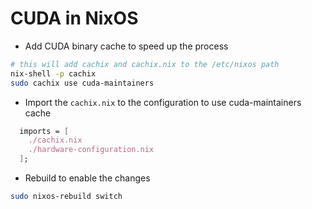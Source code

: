 # CUDA in NixOS

- Add CUDA binary cache to speed up the process

```bash
# this will add cachix and cachix.nix to the /etc/nixos path
nix-shell -p cachix
sudo cachix use cuda-maintainers
```

- Import the `cachix.nix` to the configuration to use cuda-maintainers cache

```nix
  imports = [
    ./cachix.nix
    ./hardware-configuration.nix
  ];
```

- Rebuild to enable the changes

```bash
sudo nixos-rebuild switch
```
